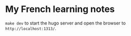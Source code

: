 # My French learning notes

`make dev` to start the hugo server and open the browser to `http://localhost:1313/`.

